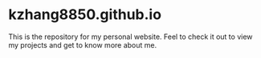 # kzhang8850.github.io


This is the repository for my personal website. Feel to check it out to view my projects and get to know more about me.
